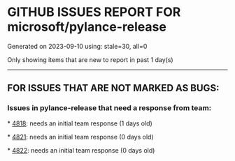 
# GITHUB ISSUES REPORT FOR microsoft/pylance-release


Generated on 2023-09-10 using: stale=30, all=0


Only showing items that are new to report in past 1 day(s)


---

## FOR ISSUES THAT ARE NOT MARKED AS BUGS:


### Issues in pylance-release that need a response from team:


\* [4818](https://github.com/microsoft/pylance-release/issues/4818 "Pylance reporting type errors when selecting a slice from a Pandas DataFrame with a MultiIndex"): needs an initial team response (1 days old)

\* [4821](https://github.com/microsoft/pylance-release/issues/4821 "Lintint not working"): needs an initial team response (0 days old)

\* [4822](https://github.com/microsoft/pylance-release/issues/4822 "high memory usage(100%) when using vscode remote"): needs an initial team response (0 days old)
